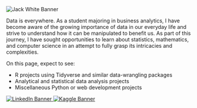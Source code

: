 <img src="https://i.imgur.com/1kHrKwf.png" alt="Jack White Banner">

Data is everywhere. As a student majoring in business analytics, I have become aware of the growing importance of data in our everyday life and strive to understand how it can be manipulated to benefit us. As part of this journey, I have sought opportunities to learn about statistics, mathematics, and computer science in an attempt to fully grasp its intricacies and complexities.

On this page, expect to see:
<ul>
  <li>R projects using Tidyverse and similar data-wrangling packages</li>
  <li>Analytical and statistical data analysis projects</li>
  <li>Miscellaneous Python or web development projects</li>
</ul>

<a href="https://www.linkedin.com/in/jack-white-2001/" target="_blank">
  <img src="https://img.shields.io/badge/LinkedIn-0077B5?style=for-the-badge&logo=linkedin&logoColor=white" alt="LinkedIn Banner">
</a>

<a href="https://www.kaggle.com/jackwhite01" target="_blank">
  <img src="https://img.shields.io/badge/Kaggle-20BEFF?style=for-the-badge&logo=Kaggle&logoColor=white" alt="Kaggle Banner">
</a>

<!---
[![Jack's GitHub stats](https://github-readme-stats.vercel.app/api?username=jack-white9)](https://github.com/jack-white9/github-readme-stats)
---!>
